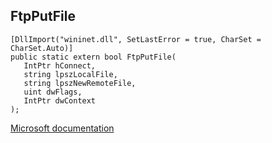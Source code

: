 ## FtpPutFile

```
[DllImport("wininet.dll", SetLastError = true, CharSet = CharSet.Auto)]
public static extern bool FtpPutFile(
   IntPtr hConnect,
   string lpszLocalFile,
   string lpszNewRemoteFile,
   uint dwFlags,
   IntPtr dwContext
);
```

[Microsoft documentation](https://docs.microsoft.com/en-us/windows/win32/api/wininet/nf-wininet-ftpputfilea)
